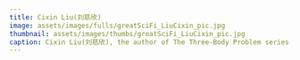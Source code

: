 ```yaml
---
title: Cixin Liu(刘慈欣)
image: assets/images/fulls/greatSciFi_LiuCixin_pic.jpg
thumbnail: assets/images/thumbs/greatSciFi_LiuCixin_pic.jpg
caption: Cixin Liu(刘慈欣), the author of The Three-Body Problem series. Nov, 23, 2018.
---
```

